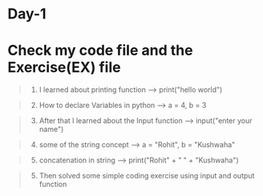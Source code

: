 # Day-1 
# Check my code file and the Exercise(EX) file

>1) I learned about printing function --> print("hello world")

>2) How to declare Variables in python --> a = 4, b = 3
        
>3) After that I learned about the Input function --> input("enter your name")

>4) some of the string concept --> a = "Rohit", b = "Kushwaha"

>5) concatenation in string --> print("Rohit" + " " + "Kushwaha")

>5) Then solved some simple coding exercise using input and output function
